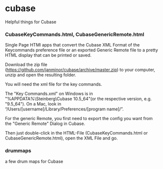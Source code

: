 # cubase
Helpful things for Cubase

### CubaseKeyCommands.html, CubaseGenericRemote.html

Single Page HTMl apps that convert the Cubase XML Format of the Keycommands preference file or an exported Generic Remote file to a pretty HTML display that can be printed or saved.

Download the zip file (https://github.com/janminor/cubase/archive/master.zip) to your computer, unzip and open the resulting folder.

You will need the xml file for the key commands.

The "Key Commands.xml" on Windows is in "%APPDATA%\Steinberg\Cubase 10.5_64"(or the respective version, e.g. "9.5_64").
On a Mac, look in “/Users/[username]/Library/Preferences/[program name]/”.

For the generic Remote, you first need to export the config you want from the "Generic Remote" Dialog in Cubase.

Then just double-click in the HTML-File (CubaseKeyCommands.html or CubaseGenericRemote.html), open the XML File and go.

### drummaps

a few drum maps for Cubase
  
